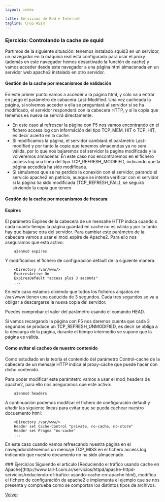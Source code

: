 ```yaml
---
layout: index

title: Servicios de Red e Internet
tagline: CFGS ASIR
---
```

### Ejercicio: Controlando la cache de squid

Partimos de la siguiente situación: tenemos instalado squid3 en un servidor, un navegador en la máquina real está configurado para usar el proxy (además en este navegador hemos desactivado la función de cache) y vamos acceder desde este navegador a una página html almacenada en un servidor web apache2 instalado en otro servidor.

#### Gestión de la cache por mecanismos de validación

En este primer punto vamos a acceder a la página html, y sólo va a entrar en juego el parámetro de cabacera Last-Modified. Una vez cacheada la página, si volvemos acceder a ella se preguntará al servidor si se ha modificado, el servidor responderá con la cabecera HTTP, y si la copia que tenemos es nueva se servirá directamente.

* En este caso al refrescar la página con F5 nos vamos encontrando en el fichero access.log con információn del tipo TCP_MEM_HIT o TCP_HIT, es decir acierto en la cache.
* Si modificamos la página, el servidor cambiará el parámetro Last-modified y por tanto la copia que tenemos almacendas ya no sera válida, por lo que nos bajaremos del servidor la página modificada y la volveremos almacenar. En este caso nos encontraremos en el fichero access.log una línea del tipo TCP_REFRESH_MODIFIED, indicando que la página accedida ha sido modificada.
* Si simulamos que se ha perdido la conexión con el servidor, parando el servicio apache2 en patricio, aunque se intenta verificar con el servidor si la página ha sido modificada (TCP_REFRESH_FAIL), se seguirá sirviendo la copia que tenem

#### Gestión de la cache por mecanismos de frescura

#### Expires

El parámetro Expires de la cabecera de un mensahe HTTP indica cuando o cada cuanto tiempo la página guardad en cache no es válida y por lo tanto hay que bajarse otra del servidor. Para cambiar este parámetro de la cabecera vamos a usar el mod_expire de Apache2. Para ello nos aseguramos que está activo:

        a2enmod expires

Y modificamos el fichero de configuración default de la siguiente manera:

        <Directory /var/www/>
        ExpiresActive On
        ExpiresDefault "access plus 3 seconds"
        ...

En este caso estamos diciendo que todos los ficheros alojados en /var/www tienen una caducida de 3 segundos. Cada tres segundos se va a obligar a descargarse la nueva copia del servidor.

Puedes comprobar el valor del parámetro usando el comando HEAD.

Si vamos recargando la página con F5 nos daremos cuenta que cada 3 segundos se produce un TCP_REFRESH_UNMODIFIED, es decir se obliga a la descarga de la página, durante el tiempo intermedio se supone que la página es válida.

#### Como evitar el cacheo de nuestro contenido

Como estudiado en la teoría el contenido del parámetro Control-cache de la cabecera de un mensaje HTTP indica al proxy-cache que puede hacer con dicho contenido.

Para poder modificar este parámtetro vamos a usar el mod_headers de apache2, para ello nos aseguramos que este activo:

        a2enmod headers

A continuación podemos modifcar el fichero de configuración default y añadir las siguiente líneas para evitar que se pueda cachear nuestro docuemento html:

        <Directory /var/www/>
        Header set Cache-Control "private, no-cache, no-store"
        Header set Pragma "no-cache"
        ...

En este caso cuando vamos refrescando nuestra página en el navegadorobtenemos un mensaje TCP_MISS en el fichero access.log indicando que nuestro documento no ha sido almacenado.

<div class='ejercicios' markdown='1'>
### Ejercicios 
Siguiendo el artículo [Reduciendo el tráfico usando cache en Apache](http://www.tail-f.com.ar/servicios/httpd/apache-httpd-servicios/reduciendo-el-trafico-usando-cache-en-apache.html), modifica el fichero de configuración de apache2 e implementa el ejemplo que se nos presenta y comprueba como se comportan los distintos tipos de archivos.
</div>

[Volver](index)
